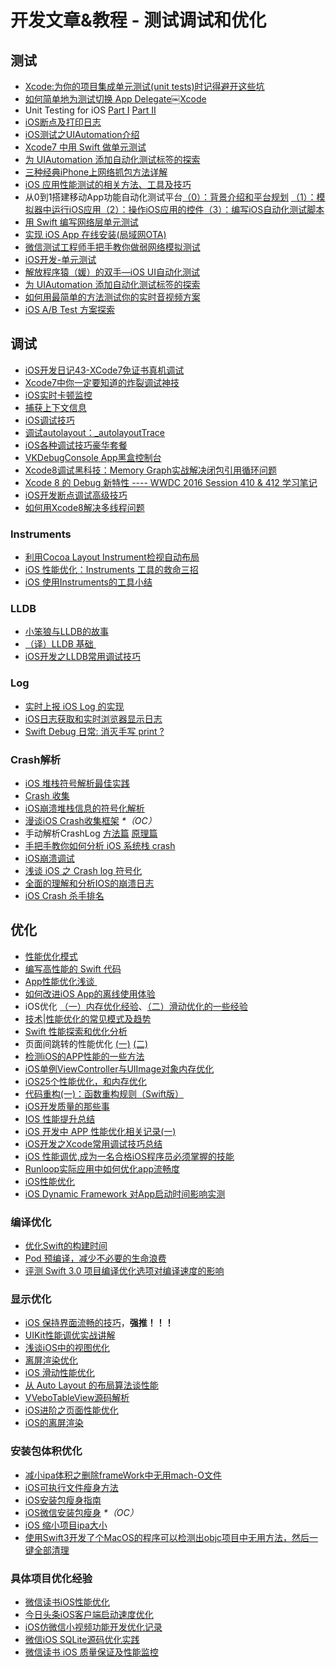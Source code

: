 # 开发文章&教程 - 测试调试和优化
## 测试
- [Xcode:为你的项目集成单元测试(unit tests)时记得避开这些坑][1]
- [如何简单地为测试切换 App Delegate￼Xcode][2] 
- Unit Testing for iOS [Part Ⅰ][3] [Part Ⅱ][4]
- [iOS断点及打印日志][5]
- [iOS测试之UIAutomation介绍][6]
- [Xcode7 中用 Swift 做单元测试][7]
- [为 UIAutomation 添加自动化测试标签的探索][8]
- [三种经典iPhone上网络抓包方法详解][9]
- [iOS 应用性能测试的相关方法、工具及技巧][10]
- 从0到1搭建移动App功能自动化测试平台[（0）：背景介绍和平台规划][11] [（1）：模拟器中运行iOS应用][12][（2）：操作iOS应用的控件][13][（3）：编写iOS自动化测试脚本][14]
- [用 Swift 编写网络层单元测试][15]
- [实现 iOS App 在线安装(局域网OTA)][16]
- [微信测试工程师手把手教你做弱网络模拟测试][17]
- [iOS开发-单元测试][18]
- [解放程序猿（媛）的双手—iOS UI自动化测试][19]
- [为 UIAutomation 添加自动化测试标签的探索][20]
- [如何用最简单的方法测试你的实时音视频方案][21]
- [iOS A/B Test 方案探索][22]

## 调试
- [iOS开发日记43-XCode7免证书真机调试][23]
- [Xcode7中你一定要知道的炸裂调试神技][24]
- [iOS实时卡顿监控][25]
- [捕获上下文信息][26]
- [iOS调试技巧][27]
- [调试autolayout：\_autolayoutTrace][28]
- [iOS各种调试技巧豪华套餐][29]
- [VKDebugConsole App黑盒控制台][30]
- [Xcode8调试黑科技：Memory Graph实战解决闭包引用循环问题][31]
- [Xcode 8 的 Debug 新特性 ---- WWDC 2016 Session 410 & 412 学习笔记][32]
- [iOS开发断点调试高级技巧][33]
- [如何用Xcode8解决多线程问题][34]

### Instruments
- [利用Cocoa Layout Instrument检视自动布局][35]
- [iOS 性能优化：Instruments 工具的救命三招][36]
- [iOS 使用Instruments的工具小结][37]

### LLDB
- [小笨狼与LLDB的故事][38]
- [（译）LLDB 基础 ][39]
- [iOS开发之LLDB常用调试技巧][40]

### Log
- [实时上报 iOS Log 的实现][41]
- [iOS日志获取和实时浏览器显示日志][42]
- [Swift Debug 日常: 消灭手写 print ?][43]

### Crash解析
- [iOS 堆栈符号解析最佳实践][44]
- [Crash 收集][45]
- [iOS崩溃堆栈信息的符号化解析][46]
- [漫谈iOS Crash收集框架][47] _\*（OC）_
- 手动解析CrashLog [方法篇][48] [原理篇][49]
- [手把手教你如何分析 iOS 系统栈 crash][50]
- [iOS崩溃调试][51]
- [浅谈 iOS 之 Crash log 符号化][52]
- [全面的理解和分析IOS的崩溃日志][53]
- [iOS Crash 杀手排名][54]

## 优化
- [性能优化模式][55]
- [编写高性能的 Swift 代码][56]
- [App性能优化浅谈 ][57]
- [如何改进iOS App的离线使用体验][58]
- iOS优化 [（一）内存优化经验][59]、[（二）滑动优化的一些经验][60]
- [技术|性能优化的常见模式及趋势][61]
- [Swift 性能探索和优化分析][62]
- 页面间跳转的性能优化 [(一)][63] [(二)][64]
- [检测iOS的APP性能的一些方法][65]
- [iOS单例ViewController与UIImage对象内存优化][66]
- [iOS25个性能优化，和内存优化][67]
- [代码重构(一)：函数重构规则（Swift版）][68]
- [iOS开发质量的那些事][69]
- [IOS 性能提升总结][70]
- [iOS 开发中 APP 性能优化相关记录(一)][71]
- [iOS开发之Xcode常用调试技巧总结][72]
- [iOS 性能调优,成为一名合格iOS程序员必须掌握的技能][73]
- [Runloop实际应用中如何优化app流畅度][74]
- [iOS性能优化][75]
- [iOS Dynamic Framework 对App启动时间影响实测][76]

### 编译优化
- [优化Swift的构建时间][77]
- [Pod 预编译，减少不必要的生命浪费][78]
- [评测 Swift 3.0 项目编译优化选项对编译速度的影响][79]

### 显示优化
- [iOS 保持界面流畅的技巧][80]，**强推！！！**
- [UIKit性能调优实战讲解][81]
- [浅谈iOS中的视图优化][82]
- [离屏渲染优化][83]
- [iOS 滑动性能优化][84]
- [从 Auto Layout 的布局算法谈性能][85]
- [VVeboTableView源码解析][86]
- [iOS进阶之页面性能优化][87]
- [iOS的离屏渲染][88]

### 安装包体积优化
- [减小ipa体积之删除frameWork中无用mach-O文件][89]
- [iOS可执行文件瘦身方法][90]
- [iOS安装包瘦身指南][91]
- [iOS微信安装包瘦身][92] _\*（OC）_
- [iOS 缩小项目ipa大小][93]
- [使用Swift3开发了个MacOS的程序可以检测出objc项目中无用方法，然后一键全部清理][94]

### 具体项目优化经验
- [微信读书iOS性能优化][95]
- [今日头条iOS客户端启动速度优化][96]
- [iOS仿微信小视频功能开发优化记录][97]
- [微信iOS SQLite源码优化实践][98]
- [微信读书 iOS 质量保证及性能监控][99]

[1]:	http://www.jianshu.com/p/d15a7dea0c5a "Xcode:为你的项目集成单元测试(unit tests)时记得避开这些坑"
[2]:	http://www.cocoachina.com/ios/20151222/14766.html
[3]:	http://chengway.in/unit-testing-for-ios-part-i/ "Unit Testing for iOS Part Ⅰ"
[4]:	http://chengway.in/unit-testing-for-ios-part-ii/ "Unit Testing for iOS Part Ⅱ"
[5]:	http://www.cnblogs.com/jsin-han/p/5156384.html "iOS断点及打印日志"
[6]:	http://summertreee.github.io/blog/2016/02/29/iosce-shi-zhi-uiautomationjie-shao/ "iOS测试之UIAutomation介绍"
[7]:	http://swift.gg/2016/03/23/unit-testing-swift/ "Xcode7 中用 Swift 做单元测试"
[8]:	http://yulingtianxia.com/blog/2016/03/28/Add-UITest-Label-for-UIAutomation/ "为 UIAutomation 添加自动化测试标签的探索"
[9]:	http://www.cnblogs.com/TingyunAPM/p/5302867.html "三种经典iPhone上网络抓包方法详解"
[10]:	http://ios.jobbole.com/84918/ "iOS 应用性能测试的相关方法、工具及技巧"
[11]:	http://debugtalk.com/post/build-app-automated-test-platform-from-0-to-1-backgroud-introduction "从0到1搭建移动App功能自动化测试平台（0）：背景介绍和平台规划"
[12]:	http://debugtalk.com/post/build-app-automated-test-platform-from-0-to-1-Appium-inspector-iOS-simulator "从0到1搭建移动App功能自动化测试平台（1）：模拟器中运行iOS应用"
[13]:	http://debugtalk.com/post/build-app-automated-test-platform-from-0-to-1-Appium-interrogate-iOS-UI "从0到1搭建移动App功能自动化测试平台（2）：操作iOS应用的控件"
[14]:	http://debugtalk.com/post/build-app-automated-test-platform-from-0-to-1-write-iOS-testcase-scripts "从0到1搭建移动App功能自动化测试平台（3）：编写iOS自动化测试脚本"
[15]:	http://www.jianshu.com/p/9a89aea48257 "用 Swift 编写网络层单元测试"
[16]:	http://www.jianshu.com/p/0546968b2d91 "实现 iOS App 在线安装(局域网OTA)"
[17]:	http://mp.weixin.qq.com/s?__biz=MzAxMzYyNDkyNA==&mid=2651332070&idx=1&sn=2fae22d0089b0af8ace73280f05492b1&scene=1&srcid=0530uZEAvbQFuj1HUrTYUtVd#wechat_redirect
[18]:	http://www.jianshu.com/p/11124d7f4968 "iOS开发-单元测试"
[19]:	http://tmq.qq.com/2016/06/uitestingiosautomation/ "解放程序猿（媛）的双手—iOS UI自动化测试"
[20]:	http://yulingtianxia.com/blog/2016/03/28/Add-UITest-Label-for-UIAutomation/ "为 UIAutomation 添加自动化测试标签的探索"
[21]:	http://www.52im.net/thread-535-1-1.html
[22]:	http://blog.flight.dev.qunar.com/2017/01/09/ios-abtest-explore/
[23]:	http://www.cnblogs.com/Twisted-Fate/p/4935487.html "iOS开发日记43-XCode7免证书真机调试"
[24]:	http://www.jianshu.com/p/70ed36cf8a98
[25]:	http://www.tanhao.me/code/151113.html/ "iOS实时卡顿监控"
[26]:	http://swift.gg/2015/11/16/capturing-context-swiftlang/ "捕获上下文信息"
[27]:	http://www.henishuo.com/ios-lldb-debug-tech/ "iOS调试技巧"
[28]:	http://www.jianshu.com/p/3d642af85171 "调试autolayout：_autolayoutTrace（20160323补充）"
[29]:	http://www.cnblogs.com/androidshouce/p/5586212.html "iOS各种调试技巧豪华套餐"
[30]:	http://awhisper.github.io/2016/05/22/VKDebugConsole-App%E9%BB%91%E7%9B%92%E6%8E%A7%E5%88%B6%E5%8F%B0/ "VKDebugConsole App黑盒控制台"
[31]:	http://www.jianshu.com/p/f792f9aa2e45 "Xcode8调试黑科技：Memory Graph实战解决闭包引用循环问题"
[32]:	http://www.jianshu.com/p/074072c33916 "Xcode 8 的 Debug 新特性 ---- WWDC 2016 Session 410 & 412 学习笔记"
[33]:	http://www.jianshu.com/p/8e9fc9a8ab78
[34]:	http://mp.weixin.qq.com/s/G6toqzbF5dEKemSg6H7DRg
[35]:	http://www.cocoachina.com/ios/20151105/13927.html
[36]:	https://blog.leancloud.cn/2835/
[37]:	http://www.cnblogs.com/ljcgood66/p/6607396.html "iOS 使用Instruments的工具小结"
[38]:	http://www.jianshu.com/p/e89af3e9a8d7 "小笨狼与LLDB的故事"
[39]:	https://segmentfault.com/a/1190000004976815 "[译] LLDB 基础"
[40]:	http://devthinking.com/ios%E5%BC%80%E5%8F%91%E4%B9%8Blldb%E5%B8%B8%E7%94%A8%E8%B0%83%E8%AF%95%E6%8A%80%E5%B7%A7/
[41]:	http://mp.weixin.qq.com/s?__biz=MzIwMTYzMzcwOQ==&mid=2650948350&idx=1&sn=102e05d9ffb80ede917cf3f3b5959e19&scene=1&srcid=05294DgJYqxeAuyOCIlBuPkU&from=groupmessage&isappinstalled=0#wechat_redirect
[42]:	https://yohunl.com/iosri-zhi-huo-qu-he-shi-shi-liu-lan-qi-xian-shi-ri-zhi/ "iOS日志获取和实时浏览器显示日志"
[43]:	http://www.jianshu.com/p/55ce421e47e9 "Swift Debug 日常: 消灭手写 print ?"
[44]:	http://mp.weixin.qq.com/s?__biz=MzI1MTA1MzM2Nw==&mid=2649796873&idx=1&sn=277473e13b99b6488609181df7b3b9ff&chksm=f1fcc551c68b4c47f95a6519c0a863c9c6fb29f278903c1b8c5bb036bf26783fb9431c9d6461&scene=0#wechat_redirect
[45]:	https://wilddylan.github.io/2016/08/05/Crash/ "Crash 收集"
[46]:	http://crash.163.com/#news/!newsId=25 "iOS崩溃堆栈信息的符号化解析"
[47]:	http://nianxi.net/ios/ios-crash-reporter/
[48]:	http://foggry.com/blog/2015/07/27/ru-he-shou-dong-jie-xi-crashlog/ "手动解析CrashLog之----方法篇"
[49]:	http://foggry.com/blog/2015/08/10/ru-he-shou-dong-jie-xi-crashlogzhi-yuan-li-pian/ "手动解析CrashLog之----原理篇"
[50]:	http://bugly.qq.com/bbs/forum.php?mod=viewthread&tid=194
[51]:	http://www.jianshu.com/p/77660e626874 "iOS崩溃调试"
[52]:	http://news.oneapm.com/crash-log-ios/ "浅谈 iOS 之 Crash log 符号化"
[53]:	http://www.jianshu.com/p/5119f76d93d6
[54]:	http://www.jianshu.com/p/c7efbc283480
[55]:	http://tech.meituan.com/performance_tuning_pattern.html "性能优化模式"
[56]:	http://www.oschina.net/translate/swift-optimizationtips
[57]:	http://blog.csdn.net/wwj_748/article/details/50322581 "App性能优化浅谈"
[58]:	http://www.cnblogs.com/jgCho/p/5287185.html "如何改进iOS App的离线使用体验"
[59]:	http://www.jianshu.com/p/ef52250df748 "iOS优化（一）内存优化经验"
[60]:	http://www.jianshu.com/p/f72da9dd48e2 "iOS优化（二）滑动优化的一些经验"
[61]:	http://mp.weixin.qq.com/s?__biz=MzA5MTA0NjgzMQ==&mid=402378996&idx=1&sn=375044215c5189638570291fb89afa45&scene=1&srcid=0107C7OW9W8ANejPmmfcVRrB&from=groupmessage&isappinstalled=0#wechat_redirect
[62]:	https://onevcat.com/2016/02/swift-performance/ "Swift 性能探索和优化分析"
[63]:	http://www.jianshu.com/p/77847c0027c9 "页面间跳转的性能优化(一)"
[64]:	http://www.jianshu.com/p/92532c2b1d55 "页面间跳转的性能优化(二)"
[65]:	http://www.starming.com/index.php
[66]:	http://blog.talisk.cn/blog/2016/03/30/iOS-Singleton-ViewController-Performance-optimization/
[67]:	http://www.cnblogs.com/GYCocoa/p/5404325.html "iOS25个性能优化，和内存优化"
[68]:	http://www.cnblogs.com/ludashi/p/5223241.html "代码重构(一)：函数重构规则（Swift版）"
[69]:	http://crash.163.com/#news/!newsId=12 "iOS开发质量的那些事"
[70]:	http://www.jianshu.com/p/866ba7a38a23 "IOS 性能提升总结"
[71]:	http://devxiaofan.com/2016/10/07/iOS-%E5%BC%80%E5%8F%91%E4%B8%AD-APP-%E6%80%A7%E8%83%BD%E4%BC%98%E5%8C%96%E7%9B%B8%E5%85%B3%E8%AE%B0%E5%BD%95-%E4%B8%80/ "iOS 开发中 APP 性能优化相关记录(一)"
[72]:	http://www.jianshu.com/p/d8bc3d74dc3e
[73]:	http://www.jianshu.com/p/05b68c84913a
[74]:	http://www.jianshu.com/p/2db318d68e7e
[75]:	http://blog.csdn.net/qq_26359763/article/details/51638925
[76]:	http://www.jianshu.com/p/3263009e9228
[77]:	http://geek.csdn.net/news/detail/73501
[78]:	https://mp.weixin.qq.com/s?__biz=MzIwMTYzMzcwOQ==&mid=2650948341&idx=1&sn=bf12097fe33d3bb553fab040a394eab6
[79]:	https://zhuanlan.zhihu.com/p/23169818
[80]:	http://blog.ibireme.com/2015/11/12/smooth_user_interfaces_for_ios/
[81]:	http://www.jianshu.com/p/619cf14640f3 "UIKit性能调优实战讲解"
[82]:	http://www.jianshu.com/p/5c968a240e27 "浅谈iOS中的视图优化"
[83]:	http://www.jianshu.com/p/ca51c9d3575b "离屏渲染优化"
[84]:	http://www.cnblogs.com/smileEvday/articles/iOS_performance.html "iOS 滑动性能优化"
[85]:	http://draveness.me/layout-performance/ "从 Auto Layout 的布局算法谈性能"
[86]:	http://www.jianshu.com/p/78027a3a2c41
[87]:	http://www.jianshu.com/p/1b5cbf155b31
[88]:	http://www.imlifengfeng.com/blog/?p=593 "iOS的离屏渲染"
[89]:	http://jaq.alibaba.com/community/art/show?articleid=229 "减小ipa体积之删除frameWork中无用mach-O文件"
[90]:	http://www.cnblogs.com/jgCho/p/5627169.html "iOS可执行文件瘦身方法"
[91]:	http://www.zoomfeng.com/blog/ipa-size-thin.html "iOS安装包瘦身指南"
[92]:	https://mp.weixin.qq.com/s?__biz=MzAwNDY1ODY2OQ==&mid=207986417&idx=1&sn=77ea7d8e4f8ab7b59111e78c86ccfe66&scene=1&srcid=1024pgRuhHtElUqPlXjsizht&key=b410d3164f5f798e9752971b4cb76dd5efae6b5c2f1f10cbafd3573c6186c16ee60ce346711f7433ff6ab0d6aa974e3e&ascene=0&uin=MTQxOTU1ODg4MQ==&devicetype=iMac+MacBookPro11,5+OSX+OSX+10.11+build(15A284)&version=11020201&pass_ticket=h1CfhovWAS61j24tFYTljyTFl4r9BUlFON7H+Nl6hMV1ZpVN2kG4/LL6yxnDUjd9
[93]:	http://www.jianshu.com/p/fe857394a61f
[94]:	http://www.jianshu.com/p/a53480ad0364
[95]:	http://dev.qq.com/topic/578c93ca9644bd524bfcabe8
[96]:	https://techblog.toutiao.com/2017/01/17/iosspeed/
[97]:	http://www.jianshu.com/p/6d35bb53f4ac "iOS仿微信小视频功能开发优化记录"
[98]:	http://mp.weixin.qq.com/s?__biz=MzAwNDY1ODY2OQ==&mid=2649286361&idx=1&sn=78bbcda7f41a14291ad71289e4821f71&scene=0#wechat_redirect
[99]:	http://wereadteam.github.io/2016/12/12/Monitor/